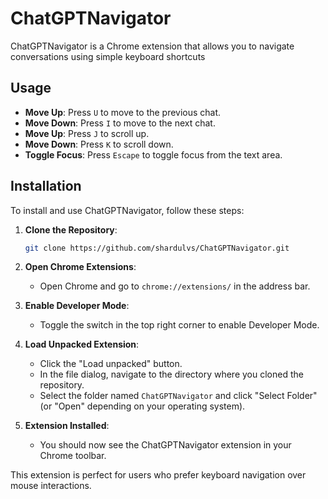 # ChatGPTNavigator

ChatGPTNavigator is a Chrome extension that allows you to navigate conversations using simple keyboard shortcuts

## Usage

- **Move Up**: Press `U` to move to the previous chat.
- **Move Down**: Press `I` to move to the next chat.
- **Move Up**: Press `J` to scroll up.
- **Move Down**: Press `K` to scroll down.
- **Toggle Focus**: Press `Escape` to toggle focus from the text area.

## Installation

To install and use ChatGPTNavigator, follow these steps:

1. **Clone the Repository**:
   ```bash
   git clone https://github.com/shardulvs/ChatGPTNavigator.git
   ```
2. **Open Chrome Extensions**:
    - Open Chrome and go to `chrome://extensions/` in the address bar.

3. **Enable Developer Mode**:
    - Toggle the switch in the top right corner to enable Developer Mode.

4. **Load Unpacked Extension**:
    - Click the "Load unpacked" button.
    - In the file dialog, navigate to the directory where you cloned the repository.
    - Select the folder named `ChatGPTNavigator` and click "Select Folder" (or "Open" depending on your operating system).

5. **Extension Installed**:
    - You should now see the ChatGPTNavigator extension in your Chrome toolbar.



This extension is perfect for users who prefer keyboard navigation over mouse interactions.